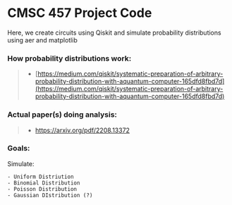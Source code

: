 # CMSC 457 Project Code

Here, we create circuits using Qiskit and simulate probability distributions using aer and matplotlib

### How probability distributions work:
> - [https://medium.com/qiskit/systematic-preparation-of-arbitrary-probability-distribution-with-aquantum-computer-165dfd8fbd7d](https://medium.com/qiskit/systematic-preparation-of-arbitrary-probability-distribution-with-aquantum-computer-165dfd8fbd7d)

### Actual paper(s) doing analysis:
> - https://arxiv.org/pdf/2208.13372

### Goals:
Simulate:

    - Uniform Distriution
    - Binomial Distribution
    - Poisson Distribution
    - Gaussian DIstribution (?) 